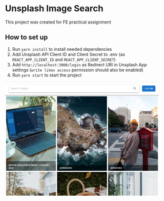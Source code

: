# Unsplash Image Search

This project was created for FE practical assignment

## How to set up

1. Run ``yarn install`` to install needed dependencies
2. Add Unsplash API Client ID and Client Secret to .env (as ``REACT_APP_CLIENT_ID`` and ``REACT_APP_CLIENT_SECRET``)
3. Add ``http://localhost:3000/login`` as Redirect URI in Unsplash App settings (``write likes access`` permission should also be enabled)
4. Run ``yarn start`` to start the project

![Screenshot](screenshot.jpg)